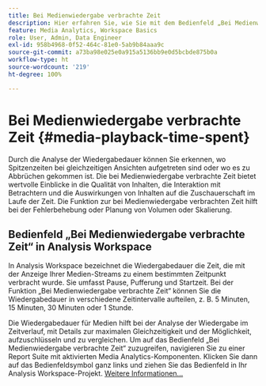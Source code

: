 ```yaml
---
title: Bei Medienwiedergabe verbrachte Zeit
description: Hier erfahren Sie, wie Sie mit dem Bedienfeld „Bei Medienwiedergabe verbrachte Zeit“ die Wiedergabedauer analysieren und die Spitzenzeiten von gleichzeitigen Wiedergaben sowie die aufgetretenen Abbrüche verstehen können.
feature: Media Analytics, Workspace Basics
role: User, Admin, Data Engineer
exl-id: 958b4968-0f52-464c-81e0-5ab9b84aaa9c
source-git-commit: a73ba98e025e0a915a5136bb9e0d5bcbde875b0a
workflow-type: ht
source-wordcount: '219'
ht-degree: 100%

---
```


# Bei Medienwiedergabe verbrachte Zeit {#media-playback-time-spent}

Durch die Analyse der Wiedergabedauer können Sie erkennen, wo Spitzenzeiten bei gleichzeitigen Ansichten aufgetreten sind oder wo es zu Abbrüchen gekommen ist. Die bei Medienwiedergabe verbrachte Zeit bietet wertvolle Einblicke in die Qualität von Inhalten, die Interaktion mit Betrachtern und die Auswirkungen von Inhalten auf die Zuschauerschaft im Laufe der Zeit. Die Funktion zur bei Medienwiedergabe verbrachten Zeit hilft bei der Fehlerbehebung oder Planung von Volumen oder Skalierung.

## Bedienfeld „Bei Medienwiedergabe verbrachte Zeit“ in Analysis Workspace

In Analysis Workspace bezeichnet die Wiedergabedauer die Zeit, die mit der Anzeige Ihrer Medien-Streams zu einem bestimmten Zeitpunkt verbracht wurde. Sie umfasst Pause, Pufferung und Startzeit. Bei der Funktion „Bei Medienwiedergabe verbrachte Zeit“ können Sie die Wiedergabedauer in verschiedene Zeitintervalle aufteilen, z. B. 5 Minuten, 15 Minuten, 30 Minuten oder 1 Stunde.


Die Wiedergabedauer für Medien hilft bei der Analyse der Wiedergabe im Zeitverlauf, mit Details zur maximalen Gleichzeitigkeit und der Möglichkeit, aufzuschlüsseln und zu vergleichen. Um auf das Bedienfeld „Bei Medienwiedergabe verbrachte Zeit“ zuzugreifen, navigieren Sie zu einer Report Suite mit aktivierten Media Analytics-Komponenten. Klicken Sie dann auf das Bedienfeldsymbol ganz links und ziehen Sie das Bedienfeld in Ihr Analysis Workspace-Projekt. [Weitere Informationen...](https://experienceleague.adobe.com/docs/analytics/analyze/analysis-workspace/panels/media-playback-timespent/media-playback-time-spent.html?lang=de)

<!-- ## DOES THIS APPLY Get Concurrent Viewers via Analytics Reporting API

REVISE You can also get concurrent viewer data for up to 1-month at a time at minute-level granularity using the Analytics Reporting API 2.0.  The reporting API uses the same definition of concurrent viewers as Analysis Workspace.  For more information see [_*Get concurrent viewers JSON report data with Analytics 2.0 APIs*_](/help/reporting/reports-and-analytics/get-concurrent-json20.md). -->
